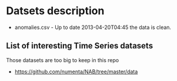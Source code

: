 # Datsets description

  * anomalies.csv - Up to date 2013-04-20T04:45 the data is clean.
  

## List of interesting Time Series datasets

Those datasets are too big to keep in this repo

  * https://github.com/numenta/NAB/tree/master/data


  